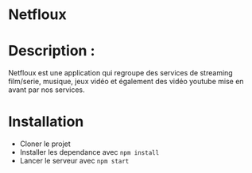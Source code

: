 # Netfloux 

# Description :

Netfloux est une application qui regroupe des services de streaming film/serie, musique, jeux vidéo et également des vidéo youtube mise en avant par nos services.
# Installation

* Cloner le projet
* Installer les dependance avec `npm install`
* Lancer le serveur avec `npm start`